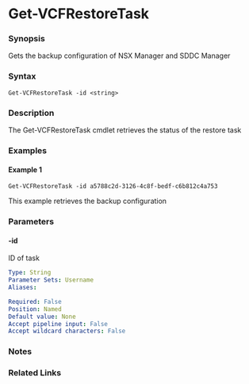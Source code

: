 # Get-VCFRestoreTask

### Synopsis
Gets the backup configuration of NSX Manager and SDDC Manager

### Syntax
```
Get-VCFRestoreTask -id <string>
```

### Description
The Get-VCFRestoreTask cmdlet retrieves the status of the restore task

### Examples
#### Example 1
```
Get-VCFRestoreTask -id a5788c2d-3126-4c8f-bedf-c6b812c4a753    
```
This example retrieves the backup configuration

### Parameters

#### -id
ID of task

```yaml
Type: String
Parameter Sets: Username
Aliases:

Required: False
Position: Named
Default value: None
Accept pipeline input: False
Accept wildcard characters: False
```

### Notes

### Related Links
